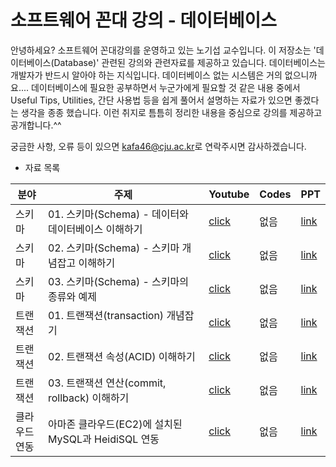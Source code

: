 # 소프트웨어 꼰대 강의 - 데이터베이스

<p>
    안녕하세요? 소프트웨어 꼰대강의를 운영하고 있는 노기섭 교수입니다.
    이 저장소는 '데이터베이스(Database)' 관련된 강의와 관련자료를 제공하고 있습니다. 데이터베이스는 개발자가 반드시 알아야 하는 지식입니다. 데이터베이스 없는 시스템은 거의 없으니까요.... 데이터베이스에 필요한 공부하면서 누군가에게 필요할 것 같은 내용 중에서 Useful Tips, Utilities, 간단 사용법 등을 쉽게 풀어서 설명하는 자료가 있으면 좋겠다는 생각을 종종 했습니다. 이런 취지로 틈틈히 정리한 내용을 중심으로 강의를 제공하고 공개합니다.^^
</p>


궁금한 사항, 오류 등이 있으면 [kafa46@cju.ac.kr](mailto:kafa46@cju.ac.kr)로 연락주시면 감사하겠습니다.

- 자료 목록

|분야|주제|Youtube|Codes|PPT|
|---|---|---|---|---|
|스키마|01. 스키마(Schema) - 데이터와 데이터베이스 이해하기|[click](https://youtu.be/UD5o3Icw-Pg)|없음|[link](https://github.com/kafa46/database/blob/master/01_schema/01_what_is_schema.pdf)|
|스키마|02. 스키마(Schema) - 스키마 개념잡고 이해하기|[click](https://youtu.be/ho42XWNCKY8)|없음|[link](https://github.com/kafa46/database/blob/master/01_schema/01_what_is_schema.pdf)|
|스키마|03. 스키마(Schema) - 스키마의 종류와 예제|[click](https://youtu.be/forbtwMZ9Xo)|없음|[link](https://github.com/kafa46/database/blob/master/01_schema/01_what_is_schema.pdf)|
|트랜잭션|01. 트랜잭션(transaction) 개념잡기|[click](https://youtu.be/sUq7K2-1k3E)|없음|[link](https://github.com/kafa46/database/blob/master/02_transaction/01_what_is_transaction.pdf)|
|트랜잭션|02. 트랜잭션 속성(ACID) 이해하기|[click](https://youtu.be/nKUdM-4sEdw)|없음|[link](https://github.com/kafa46/database/blob/master/02_transaction/01_what_is_transaction.pdf)|
|트랜잭션|03. 트랜잭션 연산(commit, rollback) 이해하기|[click](https://youtu.be/lANy2qjWLu4)|없음|[link](https://github.com/kafa46/database/blob/master/02_transaction/01_what_is_transaction.pdf)|
|클라우드<br>연동|아마존 클라우드(EC2)에 설치된 MySQL과 HeidiSQL 연동|[click](https://youtu.be/eC5Hj5TQhhI)|없음|[link](https://github.com/kafa46/database/blob/master/03_cloud_computing_and_database/01_cloud_computing_and_database.pdf)|